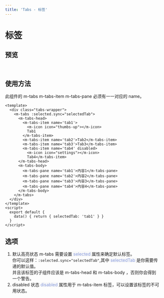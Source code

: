 ```yaml
---
title: 'Tabs - 标签'
---
```

# 标签
## 预览
&nbsp;
<ClientOnly>
    <tabs-demo></tabs-demo>
</ClientOnly>

## 使用方法
此组件的 m-tabs m-tabs-item m-tabs-pane 必须有一一对应的 name。
```vue
<template>
  <div class="tabs-wrapper">
    <m-tabs :selected.sync="selectedTab">
      <m-tabs-head>
        <m-tabs-item name='tab1'>
          <m-icon icon="thumbs-up"></m-icon>
          Tab1
        </m-tabs-item>
        <m-tabs-item name='tab2'>Tab2</m-tabs-item>
        <m-tabs-item name='tab3'>Tab3</m-tabs-item>
        <m-tabs-item name='tab4' disabled>
          <m-icon icon="settings"></m-icon>
          Tab4</m-tabs-item>
      </m-tabs-head>
      <m-tabs-body>
        <m-tabs-pane name='tab1'>内容1</m-tabs-pane>
        <m-tabs-pane name='tab2'>内容2</m-tabs-pane>
        <m-tabs-pane name='tab3'>内容3</m-tabs-pane>
        <m-tabs-pane name='tab4'>内容4</m-tabs-pane>
      </m-tabs-body>
    </m-tabs>
  </div>
</template>
<script>
  export default {
    data() { return { selectedTab: 'tab1' } }
  }
</script>
```

## 选项
1. 默认高亮状态
m-tabs 需要设置<span style='color:#8397dc;background-color:#F8F8F8'> selected </span>属性来确定默认标签。  
你可以这样：`:selected.sync="selectedTab"`,其中 <span style='color:#8397dc;background-color:#F8F8F8'>selectedTab </span>是你需要传递的默认值。  
并且该标签的子组件应该是 m-tabs-head 和 m-tabs-body ，否则你会得到一个警告。
2. disabled 状态
 <span style='color:#8397dc;background-color:#F8F8F8'>disabled</span> 属性用于 m-tabs-item 标签，可以设置该标签的不可用状态。
